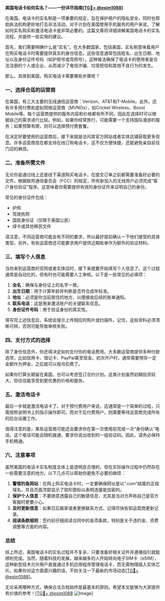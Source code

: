 **美国电话卡如何实名？——一份详尽指南[[TG💪+ @esim1088](https://t.me/s/esim1088)]**

在美国，电话卡的实名制是一项重要的规定，旨在保护用户的隐私安全，同时也帮助执法机构更好地打击非法活动。对于计划在美国使用手机服务的用户来说，了解如何实名购买和激活电话卡是非常必要的。这篇文章将详细讲解美国电话卡的实名流程，并提供一些实用的建议。

首先，我们需要明确什么是“实名”。在大多数国家，包括美国，实名制意味着用户在购买电话卡时需要提供真实的身份信息。这些信息通常包括姓名、出生日期、地址以及身份证件号码（如护照号或驾照号）。这种做法确保了电话卡的使用者是合法注册的个人或企业，从而减少了电信诈骗、垃圾短信和其他不良行为的发生。

那么，具体到美国，购买电话卡需要哪些步骤呢？

### 一、选择合适的运营商

在美国，有三大主要的无线通信运营商：Verizon、AT&T和T-Mobile。此外，还有许多预付费和虚拟网络运营商（MVNOs），如Cricket Wireless、Boost Mobile等。每个运营商提供的服务内容和价格都有所不同，因此在选择时可以根据自己的需求进行比较。例如，如果你经常旅行，可能需要一个支持国际漫游的服务；如果预算有限，则可以选择预付费套餐。

在决定好要使用的运营商后，接下来就是访问其官方网站或者实体店铺获取更多信息。许多运营商现在都支持在线订购电话卡，这不仅方便快捷，还能避免亲自前往门店的麻烦。

### 二、准备所需文件

无论你是通过线上还是线下渠道购买电话卡，在提交订单之前都需要准备好必要的文件。根据联邦通信委员会（FCC）的规定，所有新加入的无线用户必须完成“客户身份验证”程序。这意味着你需要提供有效的身份证件来证明自己的身份。

常见的身份证件包括：

- 护照
- 驾驶执照
- 国民身份证（仅限于美国公民）
- 绿卡或其他移民文件

请注意，不同运营商可能会有不同的要求，所以最好提前确认一下他们接受的具体类型。另外，有些运营商还可能要求用户提供近期账单作为额外的验证材料。

### 三、填写个人信息

当你来到运营商的官网或者实体店时，接下来就要开始填写个人信息了。这个过程通常是自动化的，但有时也可能需要人工审核。以下是一些常见的必填项：

1. **全名**：确保与身份证上的名字一致。
2. **出生日期**：用于计算年龄并判断是否符合成年标准。
3. **地址**：必须是你当前居住的地方，以便接收后续的账单通知。
4. **联系电话**：这是用来激活账户的关键联系信息。
5. **身份证件号码**：用于验证身份的真实性。

填写完上述信息后，系统会提示上传相应的照片或扫描件。记住，这些资料必须清晰可辨，否则可能导致审核失败。

### 四、支付方式的选择

除了身份信息外，你还得决定如何支付你的电话费用。大多数运营商提供多种付款选项，比如信用卡、借记卡、PayPal甚至现金。初次开户时，通常需要预存一定金额作为押金，之后就可以按月扣费了。

如果你打算长期留在美国，也可以考虑签订合约计划。这类计划虽然初期投资较大，但往往能享受到更优惠的价格和服务。

### 五、激活电话卡

最后一步就是激活电话卡了。对于预付费用户来说，这通常是一个简单的过程，只需按照说明书上的指示操作即可。而对于后付费用户，则需要等待运营商完成所有的后台设置工作。

值得注意的是，某些运营商可能还会要求你在第一次使用前完成一次“身份确认”电话。这个电话可能会随机拨通，要求你说出收到的一组验证码。因此，请务必保持手机畅通。

### 六、注意事项

虽然美国的电话卡实名制度总体上是透明且合理的，但在实际操作过程中仍然存在一些需要注意的地方。以下几点可以帮助你避免不必要的麻烦：

1. **警惕钓鱼网站**：在网上购买电话卡时，一定要确保网址是以“.com”结尾的正规域名，并且页面顶部显示了锁形图标以表明连接是加密的。
2. **保护个人信息**：不要随意透露自己的敏感信息，尤其是当对方声称自己是官方客服时更要小心。
3. **及时更新信息**：如果日后搬家或者更换联系方式，记得尽快告知运营商更新记录。
4. **阅读条款细则**：签约前仔细阅读合同中的各项条款，特别是关于违约金、资费调整等方面的内容。

### 总结

综上所述，美国电话卡的实名过程并不复杂，只要准备好相关证件并遵循指引就能顺利完成。当然，随着科技的发展，越来越多的人开始转向电子SIM卡（eSIM），这种新型技术允许用户直接通过手机应用程序管理电话卡，而无需物理插入实体芯片。如果你对这方面感兴趣的话，不妨关注一下最新的市场动态[[TG💪+ @esim1088](https://t.me/s/esim1088)]。

无论采用哪种方式，确保合法合规始终是最基本的原则。希望本文能够为大家提供有价值的参考！[[TG💪+ @esim1088](https://t.me/s/esim1088) ![Image](https://i.postimg.cc/4NQfJmqS/Snipaste-2025-05-13-00-14-12.png)]